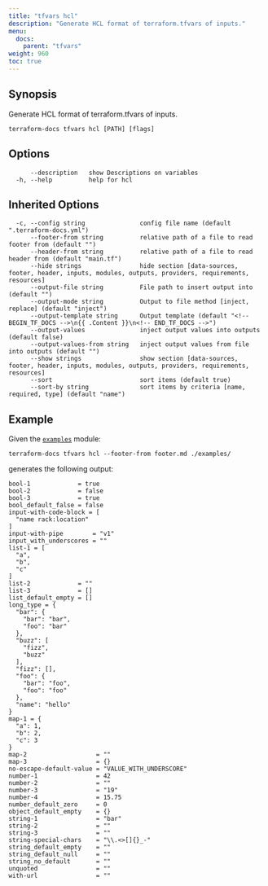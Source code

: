 ```yaml
---
title: "tfvars hcl"
description: "Generate HCL format of terraform.tfvars of inputs."
menu:
  docs:
    parent: "tfvars"
weight: 960
toc: true
---
```


## Synopsis

Generate HCL format of terraform.tfvars of inputs.

```console
terraform-docs tfvars hcl [PATH] [flags]
```

## Options

```console
      --description   show Descriptions on variables
  -h, --help          help for hcl
```

## Inherited Options

```console
  -c, --config string               config file name (default ".terraform-docs.yml")
      --footer-from string          relative path of a file to read footer from (default "")
      --header-from string          relative path of a file to read header from (default "main.tf")
      --hide strings                hide section [data-sources, footer, header, inputs, modules, outputs, providers, requirements, resources]
      --output-file string          File path to insert output into (default "")
      --output-mode string          Output to file method [inject, replace] (default "inject")
      --output-template string      Output template (default "<!-- BEGIN_TF_DOCS -->\n{{ .Content }}\n<!-- END_TF_DOCS -->")
      --output-values               inject output values into outputs (default false)
      --output-values-from string   inject output values from file into outputs (default "")
      --show strings                show section [data-sources, footer, header, inputs, modules, outputs, providers, requirements, resources]
      --sort                        sort items (default true)
      --sort-by string              sort items by criteria [name, required, type] (default "name")
```

## Example

Given the [`examples`][examples] module:

```shell
terraform-docs tfvars hcl --footer-from footer.md ./examples/
```

generates the following output:

    bool-1             = true
    bool-2             = false
    bool-3             = true
    bool_default_false = false
    input-with-code-block = [
      "name rack:location"
    ]
    input-with-pipe        = "v1"
    input_with_underscores = ""
    list-1 = [
      "a",
      "b",
      "c"
    ]
    list-2             = ""
    list-3             = []
    list_default_empty = []
    long_type = {
      "bar": {
        "bar": "bar",
        "foo": "bar"
      },
      "buzz": [
        "fizz",
        "buzz"
      ],
      "fizz": [],
      "foo": {
        "bar": "foo",
        "foo": "foo"
      },
      "name": "hello"
    }
    map-1 = {
      "a": 1,
      "b": 2,
      "c": 3
    }
    map-2                   = ""
    map-3                   = {}
    no-escape-default-value = "VALUE_WITH_UNDERSCORE"
    number-1                = 42
    number-2                = ""
    number-3                = "19"
    number-4                = 15.75
    number_default_zero     = 0
    object_default_empty    = {}
    string-1                = "bar"
    string-2                = ""
    string-3                = ""
    string-special-chars    = "\\.<>[]{}_-"
    string_default_empty    = ""
    string_default_null     = ""
    string_no_default       = ""
    unquoted                = ""
    with-url                = ""

[examples]: https://github.com/terraform-docs/terraform-docs/tree/master/examples
